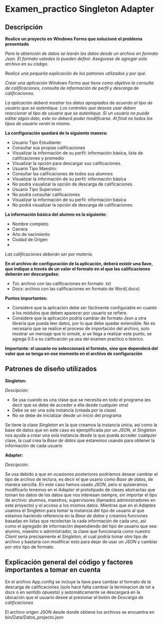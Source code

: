 # Examen_practico Singleton Adapter
 
## Descripción

**Realice un proyecto en Windows Forms que solucioné el problema presentado**

_Para la obtención de datos se leerán los datos desde un archivo en formato Json. 
El formato ustedes lo pueden definir. Asegurese de agregar este archivo en su 
código._


_Realicé una pequeña explicación de los patrones utilizados y por qué._

_Crear una aplicación Windows Forms que tiene como objetivo la consulta de 
calificaciones, consulta de información de perfil y descarga de calificaciones._

_La aplicación deberá mostrar los datos apropiados de acuerdo al tipo de usuario 
que se autentique. Los controles que deseas usar deben reaccionar al tipo de 
usuario que se autentique. Si un usuario no puede editar algún dato, este no deberá 
poder modificarse. Al final no todos los tipos de usuario verán lo mismo._

**La configuración quedará de la siguiente manera:**

- Usuario Tipo Estudiante: 
- Consultar sus propias calificaciones
- Visualizar la información de su perfil: información básica, lista de 
calificaciones y promedio
- Visualizar la opción para descargar sus calificaciones. 
- Usuario Tipo Maestro: 
- Consultar las calificaciones de todos sus alumnos
- Visualizar la información de su perfil: información básica
- No podrá visualizar la opción de descarga de calificaciones. 
- Usuario Tipo Supervisor: 
- No podrá consultar calificaciones
- Visualizar la información de su perfil: información básica 
- No podrá visualizar la opción de descarga de calificaciones. 

**La información básica del alumno es la siguiente:**
- Nombre completo
- Carrera
- Año de nacimiento
- Ciudad de Origen
- 
_Las calificaciones deberán ser por materia._

**En el archivo de configuración de la aplicación, deberá existir una llave, que 
indique a través de un valor el formato en el que las calificaciones deberán ser 
descargadas:**
- Txt: archivo con las calificaciones en formato .txt
- Docx: archivo con las calificaciones en formato de Word(.docx) 

**Puntos importantes:**
- Considere que la aplicación debe ser fácilmente configurable en cuanto a los 
módulos que deben aparecer por usuario se refiere. 
- Considere que la aplicación podría cambiar de formato Json a otra librería que 
pueda leer datos, por lo que debe quedar extensible.
No es necesario que se realice el proceso de importación del archivo, solo mostrar 
un mensaje que lo simule, si se llega a realizar este punto, se agrega 0.5 a su 
calificación ya sea del examen practico o teórico.

**Importante: el usuario no seleccionará el formato, sino que dependerá del valor que 
se tenga en ese momento en el archivo de configuración**

## Patrones de diseño utilizados
**Singleton:**

_Descipción:_

- Se usa cuando es una clase que se necesita en todo el programa (es decir que se debe de acceder a ella desde
cualquier otra)
- Debe se ser una sola instancia (creada por la clase)
- No se debe de inicializar desde un inicio del programa

Se tiene la clase _Singleton_ en la que creamos la instancia única, así como la base de datos que en este caso es ejemplificada por un _JSON_, el _Singleton_ nos ayuda a crear una sola instancia desde la que pueda acceder cualquier clase, la cual crea la _Base de datos_ que estaremos usando para obtener la información de cada usuario


**Adapter:**

_Descipción:_

Se usa debido a que en ocasiones posteriores podríamos desear cambiar el tipo de archivo de lectura, es decir el que usamo como _Base de datos_, de manera sencilla. En este caso hemos usado _JSON_, pero si quisieramos modificarlo tenemos en el _Adapter_ el prototipado de clases abstractas que toman los datos de los datos que nos interesan siempre, sin importar el tipo de archivo: alumnos, maestros, supervisores (llamados administradores en este proyecto) y el acceso a los mismos datos. Mientras que en el _Adaptee_ usamos el Singleton para tomar la instancia del tipo de usuario al que estamos haciendo referencia en la _Base de datos_ y creamos funciones basadas en listas que recolectan la cada información de cada uno, así como el agregado de información dependiendo del tipo de usuario que sea: alumno, maestro o administrador, la clase que funcionaría como nuestro _Client_ sería precisamente el _Singleton_, el cual podría tomar otro tipo de archivo y bastaría con modificar esto para dejar de usar un _JSON_ y cambiar por otro tipo de formato.

## Explicación general del código y factores importantes a tomar en cuenta
En el archivo App.config se incluye la llave para cambiar el formato de la descarga de calificaciones (solo hace falta cambiar la terminacion de txt a docx o en sentido opuesto) y automáticamente se descargará en la ubicación que el usuario desee al presionar el botón de _Descarga de calificaciones_

El archivo origen JSON desde donde obtiene los archivos se encuentra en bin/Data/Datos_projecto.json
